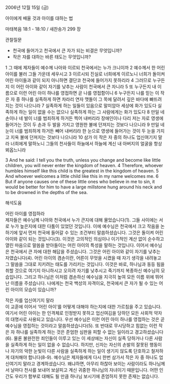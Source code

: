 2006년 12월 15일 (금)

아이에게 배울 것과 아이를 대하는 법



마태복음 18:1 - 18:10 / 새찬송가 299 장


관찰질문
- 천국에 들어가고 천국에서 큰 자가 되는 비결은 무엇입니까?
- 작은 자를 대하는 바른 태도는 무엇입니까?

1 그 때에 제자들이 예수께 나아와 이르되 천국에서는 누가 크니이까 2 예수께서 한 어린 아이를 불러 그들 가운데 세우시고 3 이르시되 진실로 너희에게 이르노니 너희가 돌이켜 어린 아이들과 같이 되지 아니하면 결단코 천국에 들어가지 못하리라 4 그러므로 누구든지 이 어린 아이와 같이 자기를 낮추는 사람이 천국에서 큰 자니라 5 또 누구든지 내 이름으로 이런 어린 아이 하나를 영접하면 곧 나를 영접함이니 6 누구든지 나를 믿는 이 작은 자 중 하나를 실족하게 하면 차라리 연자 맷돌이 그 목에 달려서 깊은 바다에 빠뜨려지는 것이 나으니라 7 실족하게 하는 일들이 있음으로 말미암아 세상에 화가 있도다 실족하게 하는 일이 없을 수는 없으나 실족하게 하는 그 사람에게는 화가 있도다 8 만일 네 손이나 네 발이 너를 범죄하게 하거든 찍어 내버리라 장애인이나 다리 저는 자로 영생에 들어가는 것이 두 손과 두 발을 가지고 영원한 불에 던져지는 것보다 나으니라 9 만일 네 눈이 너를 범죄하게 하거든 빼어 내버리라 한 눈으로 영생에 들어가는 것이 두 눈을 가지고 지옥 불에 던져지는 것보다 나으니라 10 삼가 이 작은 자 중의 하나도 업신여기지 말라 너희에게 말하노니 그들의 천사들이 하늘에서 하늘에 계신 내 아버지의 얼굴을 항상 뵈옵느니라 

3  And he said: I tell you the truth, unless you change and become like little children, you will never enter the kingdom of heaven. 4  Therefore, whoever humbles himself like this child is the greatest in the kingdom of heaven. 5  And whoever welcomes a little child like this in my name welcomes me. 6  But if anyone causes one of these little ones who believe in me to sin, it would be better for him to have a large millstone hung around his neck and to be drowned in the depths of the sea.

해석도움





어린 아이를 영접하라  
제자들은 예수님께 나아와 천국에서 누가 큰지에 대해 물었습니다(1). 그들 사이에는 서로 누가 높은지에 대한 다툼이 있었던 것입니다. 이에 예수님은 천국에서 크고 작음을 논하기에 앞서 먼저 천국에 들어갈 수 있는 조건부터 말씀하셨습니다. 그것은 돌이켜 어린 아이와 같이 되는 것입니다(3). 이것은 고의적인 의심이나 이기적인 계산 없이 순수하고 열린 마음으로 말씀을 받아들이는 어린 아이의 특성을 말하는 것입니다. 이어서 예수님은 천국에서 큰 자에 대한 해답을 주셨습니다. 그것은 어린 아이와 같이 자기를 낮추는 자였습니다(4). 어린 아이의 겸손이란, 어른이 무엇을 시켰을 때 자기 생각을 내려놓고 그 말씀을 그대로 지키려는 태도를 가리키는 것입니다. 이것은 바로, 하나님과 동등 됨을 취할 것으로 여기지 아니하시고 오히려 자기를 낮추시고 죽기까지 복종하신 예수님의 모습입니다. 그리고 하나님은 이처럼 겸손하신 예수님을 지극히 높여 모든 이름 위에 뛰어난 이름을 주셨습니다. 나에게는 천국 백성의 자격이요, 천국에서 큰 자가 될 수 있는 어린 아이의 모습이 있습니까?    

작은 자를 업신여기지 말라  
이 교훈에 이어서 ‘어린 아이’를 어떻게 대해야 하는지에 대한 가르침을 주고 있습니다. 여기서 어린 아이는 한 인격체로 인정받지 못하고 업신여김을 당하던 모든 사회적 약자의 대명사로 사용되고 있습니다. 우선 예수님은 이런 어린 아이 하나를 영접하는 것은 곧 예수님을 영접하는 것이라고 말씀하셨습니다(5). 또 반대로 무시당하고 힘없는 이런 작은 자 하나를 실족하게 하는 것은 준엄한 심판을 피할 수 없는 일이라고 경고하셨습니다(6). 물론 불완전한 죄인들이 이루고 있는 이 세상에는 자신이 실족 당하거나 다른 사람을 실족하게 하는 일이 없을 수 없습니다. 하지만, 신자는 자신의 손발의 잘못된 행동이나 자기의 악한 눈빛이 다른 사람을 실족하게 하는 일이 생기지 않도록 단호하고 철저하게 대처해야 합니다(8-9). 예수님은 제자들에게 다시 한번 삼가서 작은 자 중 하나도 업신여기지 말라고 경계하셨습니다. 왜냐하면, 아무리 하찮아 보이는 사람이라도 하나님께서 날마다 천사를 보내어 보살피고 계신 귀중한 하나님의 자녀이기 때문입니다. 어떤 인간도 우리가 함부로 대해도 될 만큼 하나님 보시기에 존엄하지 못한 존재는 없습니다.